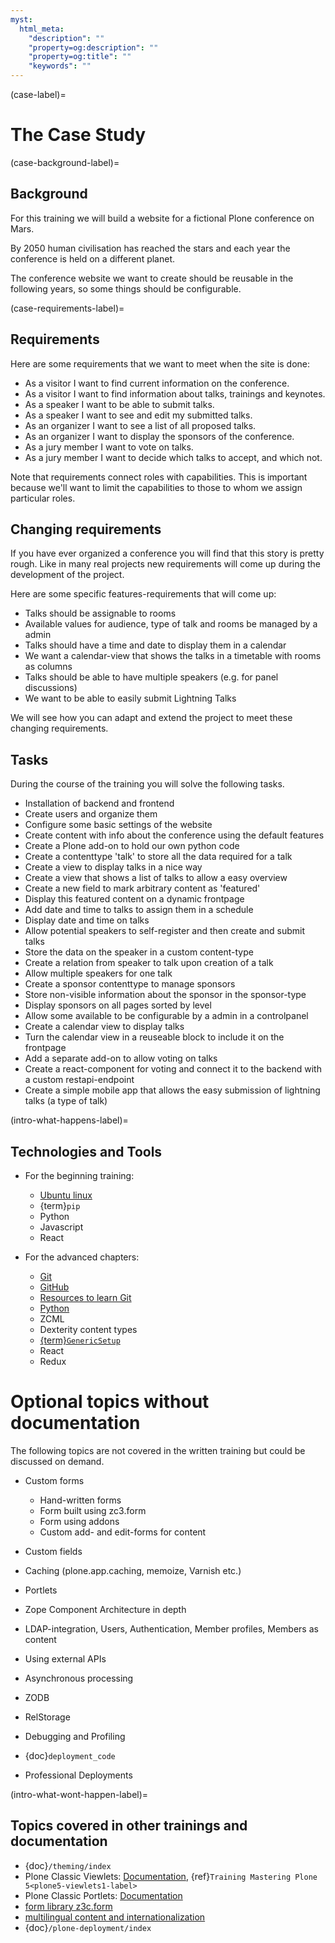 ```yaml
---
myst:
  html_meta:
    "description": ""
    "property=og:description": ""
    "property=og:title": ""
    "keywords": ""
---
```


(case-label)=

# The Case Study

(case-background-label)=

## Background

For this training we will build a website for a fictional Plone conference on Mars.

By 2050 human civilisation has reached the stars and each year the conference is held on a different planet.

The conference website we want to create should be reusable in the following years, so some things should be configurable.

(case-requirements-label)=

## Requirements

Here are some requirements that we want to meet when the site is done:

- As a visitor I want to find current information on the conference.
- As a visitor I want to find information about talks, trainings and keynotes.
- As a speaker I want to be able to submit talks.
- As a speaker I want to see and edit my submitted talks.
- As an organizer I want to see a list of all proposed talks.
- As an organizer I want to display the sponsors of the conference.
- As a jury member I want to vote on talks.
- As a jury member I want to decide which talks to accept, and which not.

Note that requirements connect roles with capabilities.
This is important because we'll want to limit the capabilities to those to whom we assign particular roles.

## Changing requirements

If you have ever organized a conference you will find that this story is pretty rough.
Like in many real projects new requirements will come up during the development of the project.

Here are some specific features-requirements that will come up:

- Talks should be assignable to rooms
- Available values for audience, type of talk and rooms be managed by a admin
- Talks should have a time and date to display them in a calendar
- We want a calendar-view that shows the talks in a timetable with rooms as columns
- Talks should be able to have multiple speakers (e.g. for panel discussions)
- We want to be able to easily submit Lightning Talks

We will see how you can adapt and extend the project to meet these changing requirements.

## Tasks

During the course of the training you will solve the following tasks.

- Installation of backend and frontend
- Create users and organize them
- Configure some basic settings of the website
- Create content with info about the conference using the default features
- Create a Plone add-on to hold our own python code
- Create a contenttype 'talk' to store all the data required for a talk
- Create a view to display talks in a nice way
- Create a view that shows a list of talks to allow a easy overview
- Create a new field to mark arbitrary content as 'featured'
- Display this featured content on a dynamic frontpage
- Add date and time to talks to assign them in a schedule
- Display date and time on talks
- Allow potential speakers to self-register and then create and submit talks
- Store the data on the speaker in a custom content-type
- Create a relation from speaker to talk upon creation of a talk
- Allow multiple speakers for one talk
- Create a sponsor contenttype to manage sponsors
- Store non-visible information about the sponsor in the sponsor-type
- Display sponsors on all pages sorted by level
- Allow some available to be configurable by a admin in a controlpanel
- Create a calendar view to display talks
- Turn the calendar view in a reuseable block to include it on the frontpage
- Add a separate add-on to allow voting on talks
- Create a react-component for voting and connect it to the backend with a custom restapi-endpoint
- Create a simple mobile app that allows the easy submission of lightning talks (a type of talk)

(intro-what-happens-label)=

## Technologies and Tools

- For the beginning training:

  - [Ubuntu linux](https://ubuntu.com/)
  - {term}`pip`
  - Python
  - Javascript
  - React

- For the advanced chapters:

  - [Git](https://git-scm.com/)
  - [GitHub](https://github.com)
  - [Resources to learn Git](https://docs.github.com/en/get-started/quickstart/set-up-git)
  - [Python](https://www.python.org)
  - ZCML
  - Dexterity content types
  - [{term}`GenericSetup`](https://5.docs.plone.org/develop/addons/components/genericsetup.html)
  - React
  - Redux



# Optional topics without documentation

The following topics are not covered in the written training but could be discussed on demand.

- Custom forms

  - Hand-written forms
  - Form built using zc3.form
  - Form using addons
  - Custom add- and edit-forms for content

- Custom fields

- Caching (plone.app.caching, memoize, Varnish etc.)

- Portlets

- Zope Component Architecture in depth

- LDAP-integration, Users, Authentication, Member profiles, Members as content

- Using external APIs

- Asynchronous processing

- ZODB

- RelStorage

- Debugging and Profiling

- {doc}`deployment_code`

- Professional Deployments


(intro-what-wont-happen-label)=

## Topics covered in other trainings and documentation

- {doc}`/theming/index`
- Plone Classic Viewlets: [Documentation](https://5.docs.plone.org/develop/plone/views/viewlets.html), {ref}`Training Mastering Plone 5<plone5-viewlets1-label>`
- Plone Classic Portlets: [Documentation](https://5.docs.plone.org/develop/plone/functionality/portlets.html)
- [form library z3c.form](https://5.docs.plone.org/develop/plone/forms/z3c.form.html)
- [multilingual content and internationalization](https://5.docs.plone.org/develop/plone/i18n/index.html)
- {doc}`/plone-deployment/index`
